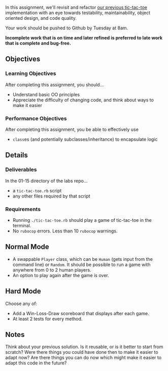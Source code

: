 In this assignment, we'll revisit and refactor
[our previous tic-tac-toe](https://github.com/TIY-ATL-ROR-2015-Jan/labs/tree/master/01-08/questions.md)
implementation with an eye towards testability, maintainability,
object oriented design, and code quality.

Your work should be pushed to Github by Tuesday at 8am.

**Incomplete work that is on time and later refined is preferred to late work that is complete and bug-free.**

## Objectives

### Learning Objectives

After completing this assignment, you should…

* Understand basic OO principles
* Appreciate the difficulty of changing code, and think about ways to make it easier

### Performance Objectives

After completing this assignment, you be able to effectively use

* `class`es (and potentially subclasses/inheritance) to encapsulate logic

## Details

### Deliverables

In the 01-15 directory of the labs repo...

* a `tic-tac-toe.rb` script
* any other files required by that script

### Requirements

* Running `./tic-tac-toe.rb` should play a game of tic-tac-toe in the terminal.
* No `rubocop` errors. Less than 10 `rubocop` warnings.

## Normal Mode

* A swappable `Player` class, which can be `Human` (gets input from
  the command line) or `Random`. It should be possible to run a game
  with anywhere from 0 to 2 human players.
* An option to play again after the game is over.

## Hard Mode

Choose any of:

* Add a Win-Loss-Draw scoreboard that displays after each game.
* At least 2 tests for every method.

## Notes

Think about your previous solution. Is it reusable, or is it better to
start from scratch? Were there things you could have done then to make
it easier to adapt now? Are there things you can do now which might
make it easier to adapt this code in the future?
